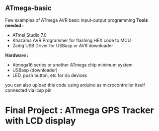 ## ATmega-basic
Few examples of ATmega AVR basic input-output programming
**Tools needed :**
* ATmel Studio 7.0
* Khazama AVR Programmer for flashing HEX code to MCU
* Zadig USB Driver for USBasp or AVR downloader 

**Hardware :**
* Atmega16 series or another ATmega chip minimum system
* USBasp (downloader)
* LED, push button, etc for i/o devices

you can also upload this code using arduino as microcontroller itself connected via icsp pin

# Final Project : ATmega GPS Tracker with LCD display
